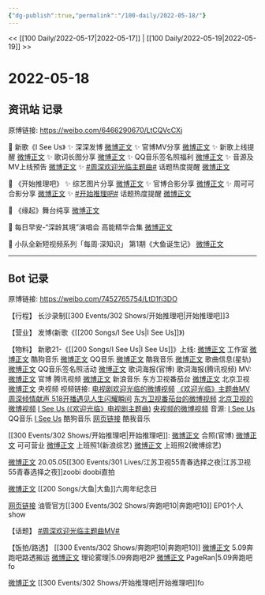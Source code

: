 ```yaml
---
{"dg-publish":true,"permalink":"/100-daily/2022-05-18/"}
---
```



<< [[100 Daily/2022-05-17\|2022-05-17]] | [[100 Daily/2022-05-19\|2022-05-19]] >>

# 2022-05-18

## 资讯站 记录

原博链接: https://weibo.com/6466290670/LtCQVcCXj

💫 新歌《I See Us》
✨ 深深发博 [微博正文](https://m.weibo.cn/6466290670/4770417804051914)
✨ 官博MV分享 [微博正文](https://m.weibo.cn/6466290670/4770417979689895)
✨ 新歌上线提醒 [微博正文](https://m.weibo.cn/6466290670/4770418655494420)
✨ 歌词长图分享 [微博正文](https://m.weibo.cn/6466290670/4770438192562202)
✨ QQ音乐签名照福利 [微博正文](https://m.weibo.cn/6466290670/4770438545149234)
✨ 音源及MV上线预告 [微博正文](https://m.weibo.cn/6466290670/4770413752617687)
✨ [#周深欢迎光临主题曲#](https://s.weibo.com/weibo?q=%23%E5%91%A8%E6%B7%B1%E6%AC%A2%E8%BF%8E%E5%85%89%E4%B8%B4%E4%B8%BB%E9%A2%98%E6%9B%B2%23) 话题热度提醒
[微博正文](https://m.weibo.cn/6466290670/4770428260450659)

💫 《开始推理吧》
✨ 综艺图片分享 [微博正文](https://m.weibo.cn/6466290670/4770489757600261)
✨ 官博合影分享 [微博正文](https://m.weibo.cn/6466290670/4770478008308412)
✨ 周可可合影分享 [微博正文](https://m.weibo.cn/6466290670/4770478566414682)
✨ [#开始推理吧#](https://s.weibo.com/weibo?q=%23%E5%BC%80%E5%A7%8B%E6%8E%A8%E7%90%86%E5%90%A7%23) 话题热度提醒 [微博正文](https://m.weibo.cn/6466290670/4770424154752195)

💫 《缘起》舞台纯享 [微博正文](https://m.weibo.cn/6466290670/4770517490336793)

💫 每日早安-“深龄其境”演唱会
高能精华合集 [微博正文](https://m.weibo.cn/6466290670/4770388075347971)

💫 小队全新短视频系列「每周·深知识」
第1期《大鱼诞生记》 [微博正文](https://m.weibo.cn/6466290670/4770574296944718)

---
## Bot 记录

原博链接: https://weibo.com/7452765754/LtD1fi3DO

【行程】
长沙录制[[300 Events/302 Shows/开始推理吧\|开始推理吧]]3

【营业】
[](https://m.weibo.cn/1736988591/4770416135243962) 发博(新歌《[[200 Songs/I See Us\|I See Us]]》)

【物料】
新歌21-《[[200 Songs/I See Us\|I See Us]]》上线:
[微博正文](https://m.weibo.cn/7478855230/4770418608833022) 工作室
[微博正文](https://m.weibo.cn/1665103091/4770415724200259) 酷狗音乐
[微博正文](https://m.weibo.cn/2169129705/4770415731805096) QQ音乐
[微博正文](https://m.weibo.cn/1738434147/4770423310910632) 酷我音乐
[微博正文](https://m.weibo.cn/6466290670/4770418655494420) 歌曲信息(星轨)
[微博正文](https://m.weibo.cn/2169129705/4770433339228804) QQ音乐签名照活动
[微博正文](https://m.weibo.cn/7496684609/4770430894473509) 歌词海报(官博)
[](https://m.weibo.cn/2591595652/4770430835754442) 歌词海报(腾讯视频)
MV:
[微博正文](https://m.weibo.cn/7496684609/4770415753563644) 官博
[](https://m.weibo.cn/2591595652/4770415744386763) 腾讯视频
[微博正文](https://m.weibo.cn/1266269835/4770410685796943) 新浪音乐
[](https://m.weibo.cn/1767910704/4770415743860842) 东方卫视番茄台
[微博正文](https://m.weibo.cn/1779837945/4770437898439989) 北京卫视
[微博正文](https://m.weibo.cn/7211561239/4770521428263333) 央视频
视频链接:
[电视剧欢迎光临的微博视频](https://video.weibo.com/show?fid=1034:4770411272142977)
[《欢迎光临》主题曲MV周深倾情献声 518开播遇见人生闪耀瞬间](https://weibo.cn/sinaurl?u=http%3A%2F%2Fv.qq.com%2Fx%2Fpage%2Fz3338z88z7a.html)
[东方卫视番茄台的微博视频](https://video.weibo.com/show?fid=1034:4770296939610150)
[北京卫视的微博视频](https://video.weibo.com/show?fid=1034:4770437239078925)
[I See Us (《欢迎光临》电视剧主题曲)](https://weibo.cn/sinaurl?u=https%3A%2F%2Fc.y.qq.com%2Fbase%2Ffcgi-bin%2Fu%3F__%3DNDBGMChAOzJO)
[央视频的微博视频](https://video.weibo.com/show?fid=1034:4770515743866957)
音源:
[I See Us](https://weibo.cn/sinaurl?u=https%3A%2F%2Fi.y.qq.com%2Fv8%2Fplaysong.html%3Fsongid%3D356161397%26source%3Dyqq%26ADTAG%3Dhz_wb_sf%26channelId%3D10081987) QQ音乐
[I See Us](https://weibo.cn/sinaurl?u=https%3A%2F%2Ft3.kugou.com%2Fsong.html%3Fid%3D1tJ1DcczzV3) 酷狗音乐
[网页链接](https://weibo.cn/sinaurl?u=http%3A%2F%2Fm.kuwo.cn%2Fnewh5app%2Fplay_detail%2F220415821) 酷我音乐

[[300 Events/302 Shows/开始推理吧\|开始推理吧]]:
[微博正文](https://m.weibo.cn/2162247381/4770476129519187) 合照(官博)
[微博正文](https://m.weibo.cn/7736960489/4770477191466430) 可可营业
[微博正文](https://m.weibo.cn/1878335471/4770477997031715) 上班照1(新浪综艺)
[微博正文](https://m.weibo.cn/2110705772/4770479418901121) 上班照2(微博综艺)

[微博正文](https://m.weibo.cn/7760763321/4770426074957559) 20.05.05[[300 Events/301 Lives/江苏卫视55青春选择之夜\|江苏卫视55青春选择之夜]]zoobi doobi直拍

[微博正文](https://m.weibo.cn/2095820504/4770264728207791) [[200 Songs/大鱼\|大鱼]]六周年纪念日

[网页链接](https://weibo.cn/sinaurl?u=https%3A%2F%2Fyoutu.be%2FnwNC26oANcQ) 油管官方[[300 Events/302 Shows/奔跑吧10\|奔跑吧10]] EP01个人show

【话题】
[#周深欢迎光临主题曲MV#](https://s.weibo.com/weibo?q=%23%E5%91%A8%E6%B7%B1%E6%AC%A2%E8%BF%8E%E5%85%89%E4%B8%B4%E4%B8%BB%E9%A2%98%E6%9B%B2MV%23)

【饭拍/路透】
[[300 Events/302 Shows/奔跑吧10\|奔跑吧10]]
[微博正文](https://m.weibo.cn/7495641082/4770501329948931) 5.09奔跑吧路透搬运
[微博正文](https://m.weibo.cn/7458115630/4770519796160400) 理论雾理|5.09奔跑吧2P
[微博正文](https://m.weibo.cn/7633014126/4770523798832532) PageRan|5.09奔跑吧fo

[微博正文](https://m.weibo.cn/5100381535/4770610435326766) [[300 Events/302 Shows/开始推理吧\|开始推理吧]]fo
